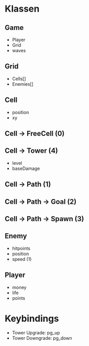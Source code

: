 # Klassen

## Game
- Player
- Grid
- waves

## Grid
- Cells[]
- Enemies[]

## Cell
- position
- xy

## Cell -> FreeCell (0)

## Cell -> Tower (4)
- level
- baseDamage

## Cell -> Path (1)

## Cell -> Path -> Goal (2)

## Cell -> Path -> Spawn (3)

## Enemy
- hitpoints
- position
- speed (1)

## Player
- money
- life
- points

# Keybindings
- Tower Upgrade: pg_up
- Tower Downgrade: pg_down
